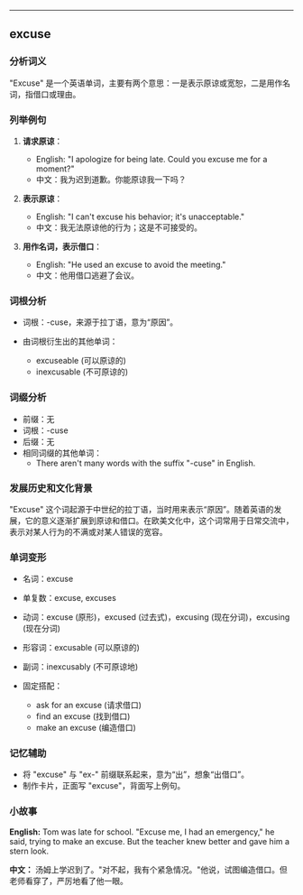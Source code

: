 
---------------
## excuse
### 分析词义
"Excuse" 是一个英语单词，主要有两个意思：一是表示原谅或宽恕，二是用作名词，指借口或理由。

### 列举例句
1. **请求原谅**：
   - English: "I apologize for being late. Could you excuse me for a moment?"
   - 中文：我为迟到道歉。你能原谅我一下吗？

2. **表示原谅**：
   - English: "I can't excuse his behavior; it's unacceptable."
   - 中文：我无法原谅他的行为；这是不可接受的。

3. **用作名词，表示借口**：
   - English: "He used an excuse to avoid the meeting."
   - 中文：他用借口逃避了会议。

### 词根分析
- 词根：-cuse，来源于拉丁语，意为“原因”。

- 由词根衍生出的其他单词：
  - excuseable (可以原谅的)
  - inexcusable (不可原谅的)

### 词缀分析
- 前缀：无
- 词根：-cuse
- 后缀：无
- 相同词缀的其他单词：
  - There aren't many words with the suffix "-cuse" in English.

### 发展历史和文化背景
"Excuse" 这个词起源于中世纪的拉丁语，当时用来表示“原因”。随着英语的发展，它的意义逐渐扩展到原谅和借口。在欧美文化中，这个词常用于日常交流中，表示对某人行为的不满或对某人错误的宽容。

### 单词变形
- 名词：excuse
- 单复数：excuse, excuses
- 动词：excuse (原形)，excused (过去式)，excusing (现在分词)，excusing (现在分词)
- 形容词：excusable (可以原谅的)
- 副词：inexcusably (不可原谅地)

- 固定搭配：
  - ask for an excuse (请求借口)
  - find an excuse (找到借口)
  - make an excuse (编造借口)

### 记忆辅助
- 将 "excuse" 与 "ex-" 前缀联系起来，意为“出”，想象“出借口”。
- 制作卡片，正面写 "excuse"，背面写上例句。

### 小故事
**English:**
Tom was late for school. "Excuse me, I had an emergency," he said, trying to make an excuse. But the teacher knew better and gave him a stern look.

**中文：**
汤姆上学迟到了。"对不起，我有个紧急情况。"他说，试图编造借口。但老师看穿了，严厉地看了他一眼。

